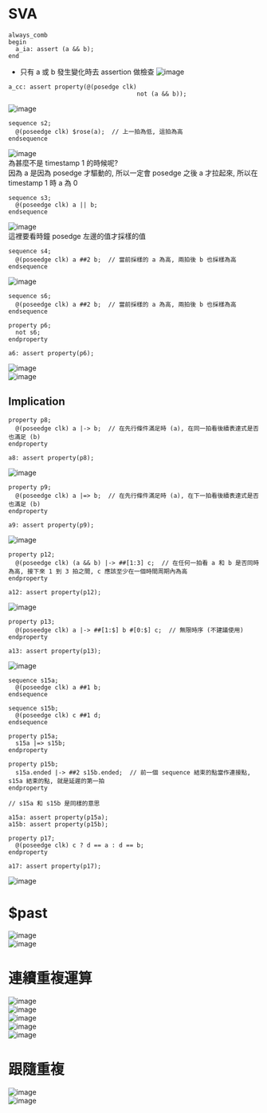 # SVA
```
always_comb
begin
  a_ia: assert (a && b);
end
```
* 只有 a 或 b 發生變化時去 assertion 做檢查
![image](https://github.com/user-attachments/assets/89a300b5-9ef0-40c0-b323-c4c5401f115b)  
```
a_cc: assert property(@(posedge clk)
                                    not (a && b));
```
![image](https://github.com/user-attachments/assets/399a1456-b3b4-413d-80cc-966f780758ca)  
```
sequence s2;
  @(poseedge clk) $rose(a);  // 上一拍為低, 這拍為高
endsequence
```
![image](https://github.com/user-attachments/assets/098136e4-35ef-4686-80d0-3e1a4fc909fe)  
為甚麼不是 timestamp 1 的時候呢?  
因為 a 是因為 posedge 才驅動的, 所以一定會 posedge 之後 a 才拉起來, 所以在 timestamp 1 時 a 為 0  
```
sequence s3;
  @(poseedge clk) a || b;
endsequence
```
![image](https://github.com/user-attachments/assets/84a2b63c-6cb2-4f6f-b9d6-cf80065e5c04)  
這裡要看時鐘 posedge 左邊的值才採樣的值  
```
sequence s4;
  @(poseedge clk) a ##2 b;  // 當前採樣的 a 為高, 兩拍後 b 也採樣為高
endsequence
```
![image](https://github.com/user-attachments/assets/4b05dac5-66cc-45ee-b04c-cc4fda103690)  
```
sequence s6;
  @(poseedge clk) a ##2 b;  // 當前採樣的 a 為高, 兩拍後 b 也採樣為高
endsequence

property p6;
  not s6;
endproperty

a6: assert property(p6);
```
![image](https://github.com/user-attachments/assets/9931da76-b2c0-48d1-aa57-e4db8dcc0828)  
![image](https://github.com/user-attachments/assets/d2f65df9-2ad8-437f-ae2b-26df06cb3cd8)  
## Implication
```
property p8;
  @(poseedge clk) a |-> b;  // 在先行條件滿足時 (a), 在同一拍看後續表達式是否也滿足 (b)
endproperty

a8: assert property(p8);
```
![image](https://github.com/user-attachments/assets/9ceb345b-990d-461b-aef6-8f0c8772d7af)  
```
property p9;
  @(poseedge clk) a |=> b;  // 在先行條件滿足時 (a), 在下一拍看後續表達式是否也滿足 (b)
endproperty

a9: assert property(p9);
```
![image](https://github.com/user-attachments/assets/e03d2e75-ec96-45ec-b198-aa51bb25f3f7)  
```
property p12;
  @(poseedge clk) (a && b) |-> ##[1:3] c;  // 在任何一拍看 a 和 b 是否同時為高, 接下來 1 到 3 拍之間, c 應該至少在一個時間周期內為高
endproperty

a12: assert property(p12);
```
![image](https://github.com/user-attachments/assets/783817b2-8a29-4540-9245-3b13d0288680)  
```
property p13;
  @(poseedge clk) a |-> ##[1:$] b #[0:$] c;  // 無限時序 (不建議使用)
endproperty

a13: assert property(p13);
```
![image](https://github.com/user-attachments/assets/cd61df9e-0f3e-485b-92ef-36c6177fd117)  
```
sequence s15a;
  @(poseedge clk) a ##1 b;
endsequence

sequence s15b;
  @(poseedge clk) c ##1 d;
endsequence

property p15a;
  s15a |=> s15b;
endproperty

property p15b;
  s15a.ended |-> ##2 s15b.ended;  // 前一個 sequence 結束的點當作連接點, s15a 結束的點, 就是延遲的第一拍
endproperty

// s15a 和 s15b 是同樣的意思

a15a: assert property(p15a);
a15b: assert property(p15b);
```
```
property p17;
  @(poseedge clk) c ? d == a : d == b;
endproperty

a17: assert property(p17);
```
![image](https://github.com/user-attachments/assets/4968979c-4931-48f0-a14b-f32afa971da5)  
# $past
![image](https://github.com/user-attachments/assets/24153a20-0169-4cbd-a70a-b63c055e82d8)  
![image](https://github.com/user-attachments/assets/61c8927f-57b7-4cc2-a164-a1973357c8b1)  

# 連續重複運算
![image](https://github.com/user-attachments/assets/f421d00e-317a-4842-9e86-8d25e8766aab)  
![image](https://github.com/user-attachments/assets/77386488-61fe-4874-974e-13f7da8adf0e)  
![image](https://github.com/user-attachments/assets/9e2df2ed-ec59-4b62-b717-226f7a788a40)  
![image](https://github.com/user-attachments/assets/c5822bbf-42d3-432e-bb55-58285678cb32)  
![image](https://github.com/user-attachments/assets/214202ee-ccb7-4d58-be4c-17c796dd28f0)  

# 跟隨重複
![image](https://github.com/user-attachments/assets/b5b7898f-cdc8-48a8-a25d-6f97f0ac0a6b)  
![image](https://github.com/user-attachments/assets/2b31cda3-b233-4a4b-8e8e-8d0dd18cdec7)  
